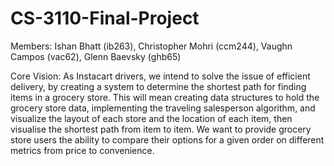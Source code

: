 # CS-3110-Final-Project

Members:
Ishan Bhatt (ib263), Christopher Mohri (ccm244), Vaughn Campos (vac62), Glenn Baevsky
(ghb65)

Core Vision: As Instacart drivers, we intend to solve the issue of efficient delivery, by
creating a system to determine the shortest path for finding items in a grocery store. This
will mean creating data structures to hold the grocery store data, implementing the
traveling salesperson algorithm, and visualize the layout of each store and the location of
each item, then visualise the shortest path from item to item. We want to provide grocery
store users the ability to compare their options for a given order on different metrics from
price to convenience.
